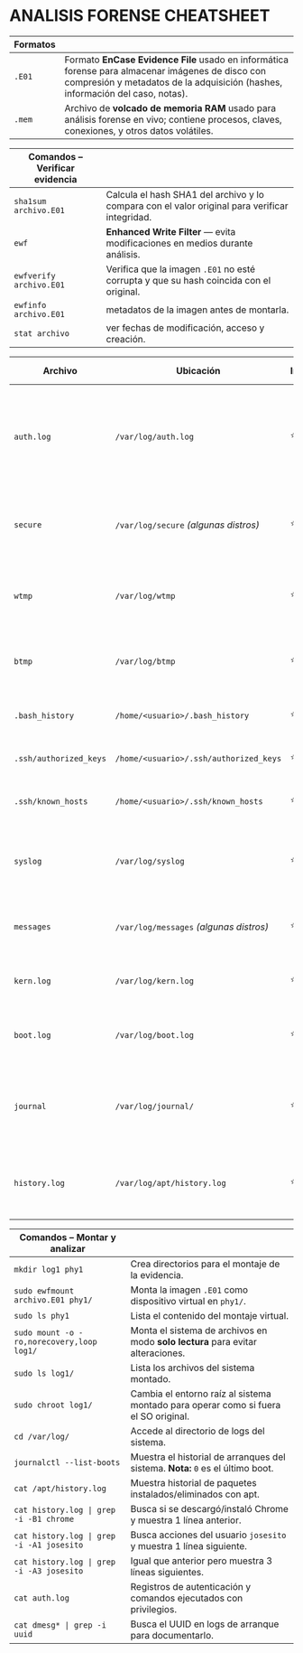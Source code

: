 # ANALISIS FORENSE CHEATSHEET

| **Formatos** | |
|--------------|--|
| `.E01` | Formato **EnCase Evidence File** usado en informática forense para almacenar imágenes de disco con compresión y metadatos de la adquisición (hashes, información del caso, notas). |
| `.mem` | Archivo de **volcado de memoria RAM** usado para análisis forense en vivo; contiene procesos, claves, conexiones, y otros datos volátiles. |

| **Comandos – Verificar evidencia** | |
|------------------------------------|--|
| `sha1sum archivo.E01` | Calcula el hash SHA1 del archivo y lo compara con el valor original para verificar integridad. |
| `ewf` | **Enhanced Write Filter** — evita modificaciones en medios durante análisis. |
| `ewfverify archivo.E01` | Verifica que la imagen `.E01` no esté corrupta y que su hash coincida con el original. |
| `ewfinfo archivo.E01` | metadatos de la imagen antes de montarla. |
| `stat archivo` | ver fechas de modificación, acceso y creación. |

| **Archivo** | **Ubicación** | **Importancia** | **Descripción / Uso en Forense** |
|-------------|---------------|-----------------|-----------------------------------|
| `auth.log` | `/var/log/auth.log` | ⭐⭐⭐⭐⭐ | Registra autenticaciones exitosas y fallidas, intentos de `sudo`, cambios de usuario, y accesos remotos (SSH). |
| `secure` | `/var/log/secure` *(algunas distros)* | ⭐⭐⭐⭐⭐ | Similar a `auth.log`, usado en RedHat/CentOS para registrar autenticaciones. |
| `wtmp` | `/var/log/wtmp` | ⭐⭐⭐⭐⭐ | Registro binario de todos los inicios y cierres de sesión (usado con `last`). |
| `btmp` | `/var/log/btmp` | ⭐⭐⭐⭐ | Registro binario de intentos de inicio de sesión fallidos (usado con `lastb`). |
| `.bash_history` | `/home/<usuario>/.bash_history` | ⭐⭐⭐⭐ | Comandos ejecutados por el usuario en Bash. |
| `.ssh/authorized_keys` | `/home/<usuario>/.ssh/authorized_keys` | ⭐⭐⭐⭐ | Claves SSH autorizadas para el usuario. |
| `.ssh/known_hosts` | `/home/<usuario>/.ssh/known_hosts` | ⭐⭐⭐ | Servidores a los que el usuario se conectó por SSH. |
| `syslog` | `/var/log/syslog` | ⭐⭐⭐ | Registro general del sistema: eventos de servicios, errores y advertencias. |
| `messages` | `/var/log/messages` *(algunas distros)* | ⭐⭐⭐ | Registro general del sistema (equivalente a `syslog` en Debian/Ubuntu). |
| `kern.log` | `/var/log/kern.log` | ⭐⭐ | Mensajes y eventos específicos del kernel. |
| `boot.log` | `/var/log/boot.log` | ⭐⭐ | Mensajes de inicio de servicios y procesos en el arranque. |
| `journal` | `/var/log/journal/` | ⭐⭐ | Registros binarios del **systemd journal** (equivalente ampliado de syslog). |
| `history.log` | `/var/log/apt/history.log` | ⭐⭐ | Lista instalaciones, actualizaciones y eliminaciones de paquetes con `apt`. |




| **Comandos – Montar y analizar** | |
|----------------------------------|--|
| `mkdir log1 phy1` | Crea directorios para el montaje de la evidencia. |
| `sudo ewfmount archivo.E01 phy1/` | Monta la imagen `.E01` como dispositivo virtual en `phy1/`. |
| `sudo ls phy1` | Lista el contenido del montaje virtual. |
| `sudo mount -o -ro,norecovery,loop log1/` | Monta el sistema de archivos en modo **solo lectura** para evitar alteraciones. |
| `sudo ls log1/` | Lista los archivos del sistema montado. |
| `sudo chroot log1/` | Cambia el entorno raíz al sistema montado para operar como si fuera el SO original. |
| `cd /var/log/` | Accede al directorio de logs del sistema. |
| `journalctl --list-boots` | Muestra el historial de arranques del sistema. **Nota:** `0` es el último boot. |
| `cat /apt/history.log` | Muestra historial de paquetes instalados/eliminados con apt. |
| `cat history.log \| grep -i -B1 chrome` | Busca si se descargó/instaló Chrome y muestra 1 línea anterior. |
| `cat history.log \| grep -i -A1 josesito` | Busca acciones del usuario `josesito` y muestra 1 línea siguiente. |
| `cat history.log \| grep -i -A3 josesito` | Igual que anterior pero muestra 3 líneas siguientes. |
| `cat auth.log` | Registros de autenticación y comandos ejecutados con privilegios. |
| `cat dmesg* \| grep -i uuid` | Busca el UUID en logs de arranque para documentarlo. |

